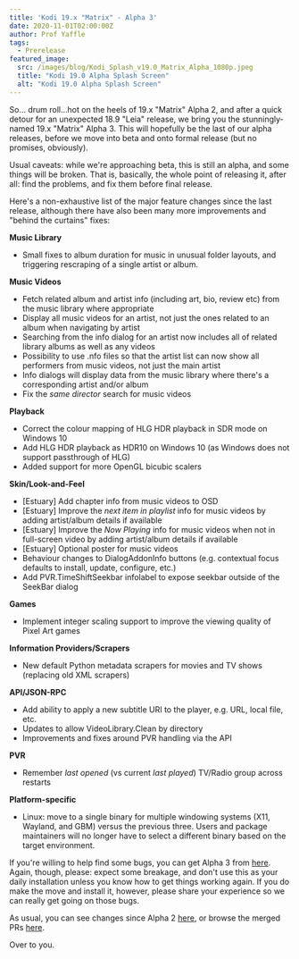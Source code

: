 ```yaml
---
title: 'Kodi 19.x "Matrix" - Alpha 3'
date: 2020-11-01T02:00:00Z
author: Prof Yaffle
tags:
  - Prerelease
featured_image:
  src: /images/blog/Kodi_Splash_v19.0_Matrix_Alpha_1080p.jpeg
  title: "Kodi 19.0 Alpha Splash Screen"
  alt: "Kodi 19.0 Alpha Splash Screen"
---
```


So... drum roll...hot on the heels of 19.x "Matrix" Alpha 2, and after a quick detour for an unexpected 18.9 "Leia" release, we bring you the stunningly-named 19.x "Matrix" Alpha 3. This will hopefully be the last of our alpha releases, before we move into beta and onto formal release (but no promises, obviously).

Usual caveats: while we're approaching beta, this is still an alpha, and some things will be broken. That is, basically, the whole point of releasing it, after all: find the problems, and fix them before final release.

Here's a non-exhaustive list of the major feature changes since the last release, although there have also been many more improvements and "behind the curtains" fixes:

**Music Library**

- Small fixes to album duration for music in unusual folder layouts, and triggering rescraping of a single artist or album.

**Music Videos**

- Fetch related album and artist info (including art, bio, review etc) from the music library where appropriate
- Display all music videos for an artist, not just the ones related to an album when navigating by artist
- Searching from the info dialog for an artist now includes all of related library albums as well as any videos
- Possibility to use .nfo files so that the artist list can now show all performers from music videos, not just the main artist
- Info dialogs will display data from the music library where there's a corresponding artist and/or album
- Fix the _same director_ search for music videos

**Playback**

- Correct the colour mapping of HLG HDR playback in SDR mode on Windows 10
- Add HLG HDR playback as HDR10 on Windows 10 (as Windows does not support passthrough of HLG)
- Added support for more OpenGL bicubic scalers

**Skin/Look-and-Feel**

- [Estuary] Add chapter info from music videos to OSD
- [Estuary] Improve the _next item in playlist_ info for music videos by adding artist/album details if available
- [Estuary] Improve the _Now Playing_ info for music videos when not in full-screen video by adding artist/album details if available
- [Estuary] Optional poster for music videos
- Behaviour changes to DialogAddonInfo buttons (e.g. contextual focus defaults to install, update, configure, etc.)
- Add PVR.TimeShiftSeekbar infolabel to expose seekbar outside of the SeekBar dialog

**Games**

- Implement integer scaling support to improve the viewing quality of Pixel Art games

**Information Providers/Scrapers**

- New default Python metadata scrapers for movies and TV shows (replacing old XML scrapers)

**API/JSON-RPC**

- Add ability to apply a new subtitle URI to the player, e.g. URL, local file, etc.
- Updates to allow VideoLibrary.Clean by directory
- Improvements and fixes around PVR handling via the API

**PVR**

- Remember _last opened_ (vs current _last played_) TV/Radio group across restarts

**Platform-specific**

- Linux: move to a single binary for multiple windowing systems (X11, Wayland, and GBM) versus the previous three. Users and package maintainers will no longer have to select a different binary based on the target environment.

If you're willing to help find some bugs, you can get Alpha 3 from [here](https://mirrors.kodi.tv/snapshots/). Again, though, please: expect some breakage, and don't use this as your daily installation unless you know how to get things working again. If you do make the move and install it, however, please share your experience so we can really get going on those bugs.

As usual, you can see changes since Alpha 2 [here](https://github.com/xbmc/xbmc/compare/19.0a2-Matrix...19.0a3-Matrix), or browse the merged PRs [here](https://github.com/xbmc/xbmc/pulls?q=is%3Apr+sort%3Aupdated-desc+milestone%3A%22Matrix+19.0-alpha+3%22+is%3Aclosed).

Over to you.
